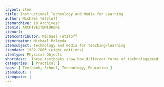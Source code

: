 ```yaml
---
layout: item
title: Instructional Technology and Media for Learning
author: Michael Tetzloff
itemarchive: IU Archives?
itemid: ARCHIVEITEMIDHERE
itemurl:
itemcontributor: Michael Tetzloff
itemcreator: Michael Molenda
itemsubject: Technology and media for teaching/learning
itemdate: 1982-2005 (eight editions)
itemtype: Physical Objects
shortdesc:  These textbooks show how different forms of technology/media can be integrated into a classroom to promote education from the perspective of the instructor. 
categories: [ Practical ]
tags: [ Textbook, School, Technology, Education ]
itemabout: |
itemquote: |
---
```

